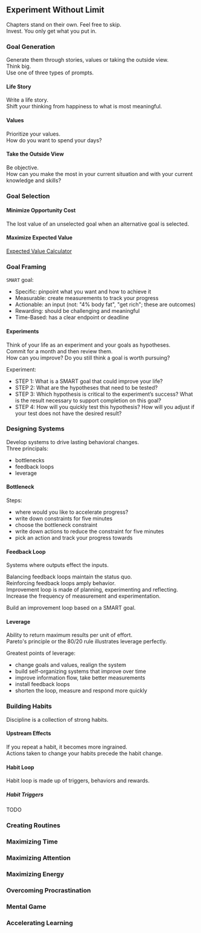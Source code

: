 ## Experiment Without Limit

Chapters stand on their own. Feel free to skip.  
Invest. You only get what you put in.  

### Goal Generation

Generate them through stories, values or taking the outside view.  
Think big.  
Use one of three types of prompts.  

#### Life Story

Write a life story.  
Shift your thinking from happiness to what is most meaningful.  

#### Values

Prioritize your values.  
How do you want to spend your days?  

#### Take the Outside View

Be objective.  
How can you make the most in your current situation and with your current knowledge and skills?  

### Goal Selection

#### Minimize Opportunity Cost

The lost value of an unselected goal when an alternative goal is selected.  

#### Maximize Expected Value

[Expected Value Calculator](https://docs.google.com/spreadsheets/d/1Lou-ujL8SBvkxqnpiXhnVGEPnHp3bk_Iw1CDrLOXjzU)  

### Goal Framing

`SMART` goal:
* Specific: pinpoint what you want and how to achieve it
* Measurable: create measurements to track your progress
* Actionable: an input (not: "4% body fat", "get rich"; these are outcomes)
* Rewarding: should be challenging and meaningful
* Time-Based: has a clear endpoint or deadline

#### Experiments

Think of your life as an experiment and your goals as hypotheses.  
Commit for a month and then review them.  
How can you improve? Do you still think a goal is worth pursuing?  

Experiment:
* STEP 1: What is a SMART goal that could improve your life?
* STEP 2: What are the hypotheses that need to be tested?
* STEP 3: Which hypothesis is critical to the experiment’s success? What is the result necessary to support completion on this goal?
* STEP 4: How will you quickly test this hypothesis? How will you adjust if your test does not have the desired result?

### Designing Systems

Develop systems to drive lasting behavioral changes.  
Three principals:
* bottlenecks
* feedback loops
* leverage

#### Bottleneck

Steps:
* where would you like to accelerate progress?
* write down constraints for five minutes
* choose the bottleneck constraint
* write down actions to reduce the constraint for five minutes
* pick an action and track your progress towards

#### Feedback Loop

Systems where outputs effect the inputs.  

Balancing feedback loops maintain the status quo.  
Reinforcing feedback loops amply behavior.  
Improvement loop is made of planning, experimenting and reflecting.  
Increase the frequency of measurement and experimentation.  

Build an improvement loop based on a SMART goal.  

#### Leverage

Ability to return maximum results per unit of effort.  
Pareto's principle or the 80/20 rule illustrates leverage perfectly.  

Greatest points of leverage:
* change goals and values, realign the system
* build self-organizing systems that improve over time
* improve information flow, take better measurements
* install feedback loops
* shorten the loop, measure and respond more quickly

### Building Habits

Discipline is a collection of strong habits.  

#### Upstream Effects

If you repeat a habit, it becomes more ingrained.  
Actions taken to change your habits precede the habit change.  

#### Habit Loop

Habit loop is made up of triggers, behaviors and rewards.  

##### Habit Triggers

TODO

### Creating Routines
### Maximizing Time
### Maximizing Attention
### Maximizing Energy
### Overcoming Procrastination
### Mental Game
### Accelerating Learning
